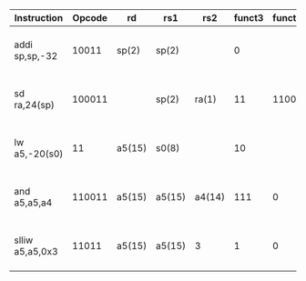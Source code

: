 Instruction | Opcode | rd | rs1 | rs2 | funct3 | funct7 | Binary | Description |
| ----- | ----- | ----- | ----- | ----- | ----- | ----- | ------------------------------- | ---------------- |
addi sp,sp,-32 | 10011 | sp(2) | sp(2) | | 0 | | 111111111110 00010 000 00010 0010011 | sp = sp - 32 |
sd ra,24(sp)| 100011| |sp(2)| ra(1)|11| 1100| 0001100 00001 00010 011 01111 0100011 | mem[sp+24] = ra |
lw a5,-20(s0)| 11 |a5(15)| s0(8)| |10| | 111111101100 01000 010 01111 0000011 | a5 = mem[s0-20] |
and a5,a5,a4| 110011| a5(15)| a5(15)| a4(14)| 111| 0| 0000000 01110 01111 111 01111 0110011 | a5 = a5 & a4 |
slliw a5,a5,0x3| 11011| a5(15)| a5(15)| 3| 1| 0| 0000000 00011 01111 001 01111 0011011 | a5 = a5 << 3 |
